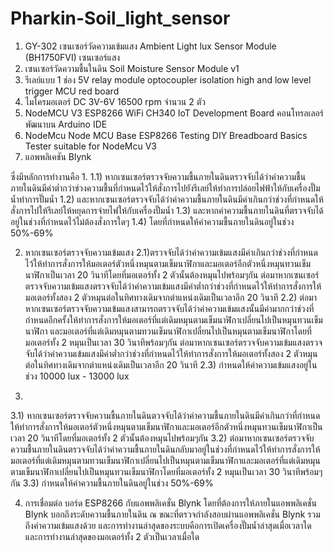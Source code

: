 # Pharkin-Soil_light_sensor

1. GY-302 เซนเซอร์วัดความเข้มแสง Ambient Light lux Sensor Module (BH1750FVI) เซนเซอร์แสง 
2. เซนเซอร์วัดความชื้นในดิน Soil Moisture Sensor Module v1 
3. รีเลย์แบบ 1 ช่อง 5V relay module optocoupler isolation high and low level trigger MCU red board
4. ไมโครมอเตอร์ DC 3V-6V 16500 rpm จำนวน 2 ตัว 
5. NodeMCU V3 ESP8266 WiFi CH340 IoT Development Board คอนโทรลเลอร์ พัฒนาบน Arduino IDE 
6. NodeMcu Node MCU Base ESP8266 Testing DIY Breadboard Basics Tester suitable for NodeMcu V3 
7.  แอพพลิเคชัน Blynk 

ซึ่งมีหลักการทำงานคือ 
1.
1.1) หากเซนเซอร์ตรวจจับความชื้นภายในดินตรวจจับได้ว่าค่าความชื้นภายในดินมีค่าต่ำกว่าช่วงความชื้นที่กำหนดไว้ให้สั่งการไปยังรีเลย์ให้ทำการปล่อยไฟฟ้าให้กับเครื่องปั๊มน้ำทำการปั๊มน้ำ 
1.2) และหากเซนเซอร์ตรวจจับได้ว่าค่าความชื้นภายในดินมีค่าเกินกว่าช่วงที่กำหนดให้สั่งการไปให้รีเลย์ให้หยุดการจ่ายไฟให้กับเครื่องปั๊มน้ำ 
1.3) และหากค่าความชื้นภายในดินที่ตรวจจับได้อยู่ในช่วงที่กำหนดไว้ไม่ต้องสั่งการใดๆ 
1.4) โดยที่กำหนดให้ค่าความชื้นภายในดินอยู่ในช่วง 50%-69%

2. หากเซนเซอร์ตรวจจับความเข้มแสง
2.1)ตรวจจับได้ว่าค่าความเข้มแสงมีค่าเกินกว่าช่วงที่กำหนดไว้ให้ทำการสั่งการให้มอเตอร์ตัวหนึ่งหมุนตามเข็มนาฬิกาและมอเตอร์อีกตัวหนึ่งหมุนทวนเข็มนาฬิกาเป็นเวลา 20 วินาทีโดยที่มอเตอร์ทั้ง 2 ตัวนั้นต้องหมุนไปพร้อมๆกัน 
ต่อมาหากเซนเซอร์ตรวจจับความเข้มแสงตรวจจับได้ว่าค่าความเข้มแสงมีค่าต่ำกว่าช่วงที่กำหนดไว้ให้ทำการสั่งการให้มอเตอร์ทั้งสอง 2 ตัวหมุนต่อในทิศทางเดิมจากตำแหน่งเดิมเป็นเวลาอีก 20 วินาที 
2.2) ต่อมาหากเซนเซอร์ตรวจจับความเข้มแสงสามารถตรวจจับได้ว่าค่าความเข้มแสงนั้นมีค่ามากกว่าช่วงที่กำหนดอีกครั้งให้ทำการสั่งการให้มอเตอร์ที่แต่เดิมหมุนตามเข็มนาฬิกาเปลี่ยนไปเป็นหมุนทวนเข็มนาฬิกา
และมอเตอร์ที่แต่เดิมหมุนตามทวนเข็มนาฬิกาเปลี่ยนไปเป็นหมุนตามเข็มนาฬิกาโดยที่มอเตอร์ทั้ง 2 หมุนเป็นเวลา 30 วินาทีพร้อมๆกัน 
ต่อมาหากเซนเซอร์ตรวจจับความเข้มแสงตรวจจับได้ว่าค่าความเข้มแสงมีค่าต่ำกว่าช่วงที่กำหนดไว้ให้ทำการสั่งการให้มอเตอร์ทั้งสอง 2 ตัวหมุนต่อในทิศทางเดิมจากตำแหน่งเดิมเป็นเวลาอีก 20 วินาที 
2.3) กำหนดให้ค่าความเข้มแสงอยู่ในช่วง 10000 lux - 13000 lux                           

3. 
3.1) หากเซนเซอร์ตรวจจับความชื้นภายในดินตวจจับได้ว่าค่าความชื้นภายในดินมีค่าเกินกว่าที่กำหนดให้ทำการสั่งการให้มอเตอร์ตัวหนึ่งหมุนตามเข็มนาฬิกาและมอเตอร์อีกตัวหนึ่งหมุนทวนเข็มนาฬิกาเป็นเวลา 20 วินาทีโดยที่มอเตอร์ทั้ง 2 ตัวนั้นต้องหมุนไปพร้อมๆกัน 
3.2) ต่อมาหากเซนเซอร์ตรวจจับความชื้นภายในดินตรวจจับได้ว่าค่าความชื้นภายในดินกลับมาอยู่ในช่วงที่กำหนดไว้ให้ทำการสั่งการให้มอเตอร์ที่แต่เดิมหมุนตามทวนเข็มนาฬิกาเปลี่ยนไปเป็นหมุนตามเข็มนาฬิกาและมอเตอร์ที่แต่เดิมหมุนตามเข็มนาฬิกาเปลี่ยนไปเป็นหมุนทวนเข็มนาฬิกาโดยที่มอเตอร์ทั้ง 2 หมุนเป็นเวลา 30 วินาทีพร้อมๆกัน 
3.3) กำหนดให้ค่าความชื้นภายในดินอยู่ในช่วง 50%-69%  

4. การเชื่อมต่อ บอร์ด ESP8266 กับแอพพลิเคชั่น Blynk โดยที่ต้องการให้ภายในแอพพลิเคชั่น Blynk บอกถึงระดับความชื้นภายในดิน ณ ขณะที่ตรวจกำลังสอบผ่านแอพพลิเคชั่น Blynk รวมถึงค่าความเข้มแสงด้วย และการทำงานล่าสุดของระบบคือการเปิดเครื่องปั๊มน้ำล่าสุดเมื่อเวลาใด และการทำงานล่าสุดของมอเตอร์ทั้ง 2 ตัวเป็นเวลาเมื่อใด
